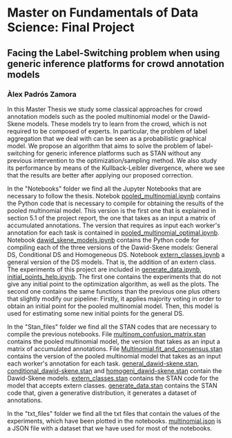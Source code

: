 # Master on Fundamentals of Data Science: Final Project
## Facing the Label-Switching problem when using generic inference platforms for crowd annotation models

### Àlex Padrós Zamora

In this Master Thesis we study some classical approaches for crowd annotation models such as the pooled multinomial model or the Dawid-Skene models. These models try to learn from the crowd, which is not required to be composed of experts. In particular, the problem of label aggregation that we deal with can be seen as a probabilistic graphical model. We propose an algorithm that aims to solve the problem of label-switching for generic inference platforms such as STAN without any previous intervention to the optimization/sampling method. We also study its performance by means of the Kullback-Leibler divergence, where we see that the results are better after applying our proposed correction.

In the "Notebooks" folder we find all the Jupyter Notebooks that are necessary to follow the thesis. Notebok [pooled_multinomial.ipynb](https://github.com/apadros01/TFM-CrowdLearning/blob/main/Notebooks/pooled_multinomial.ipynb) contains the Python code that is necessary to compile for obtaining the results of the pooled multinomial model. This version is the first one that is explained in section 5.1 of the project report, the one that takes as an input a matrix of accumulated annotations. The version that requires as input each worker's annotation for each task is contained in [pooled_multinomial_optimal.ipynb](https://github.com/apadros01/TFM-CrowdLearning/blob/main/Notebooks/pooled_multinomial_optimal.ipynb). Notebook [dawid_skene_models.ipynb](https://github.com/apadros01/TFM-CrowdLearning/blob/main/Notebooks/dawid_skene_models.ipynb) contains the Python code for compiling each of the three versions of the Dawid-Skene models: General DS, Conditional DS and Homogeneous DS. Notebook [extern_classes.ipynb](https://github.com/apadros01/TFM-CrowdLearning/blob/main/Notebooks/extern_classes.ipynb) a general version of the DS models. That is, the addition of an extern class. The experiments of this project are included in [generate_data.ipynb](https://github.com/apadros01/TFM-CrowdLearning/blob/main/Notebooks/generate_data.ipynb), [initial_points_help.ipynb](https://github.com/apadros01/TFM-CrowdLearning/blob/main/Notebooks/initial_points_help.ipynb).
The first one contains the experiments that do not give any initial point to the optimization algorithm, as well as the plots. The second one contains the same functions than the previous one plus others that slightly modify our pipeline: Firstly, it applies majority voting in order to obtain an initial point for the pooled multinomial model. Then, this model is used for estimating some new initial points for the general DS.

In the "Stan_files" folder we find all the STAN codes that are necessary to compile the previous notebooks. File [multinom_confusion_matrix.stan](https://github.com/apadros01/TFM-CrowdLearning/blob/main/Stan_Files/multinom_confusion_matrix.stan) contains the pooled multinomial model, the version that takes as an input a matrix of accumulated annotations. File [Multinomial.fit_and_consensus.stan](https://github.com/apadros01/TFM-CrowdLearning/blob/main/Stan_Files/Multinomial.fit_and_consensus.stan) contains the version of the pooled multinomial model that takes as an input each worker's annotation for each task. [general_dawid-skene.stan](https://github.com/apadros01/TFM-CrowdLearning/blob/main/Stan_Files/general_dawid-skene.stan), [conditional_dawid-skene.stan](https://github.com/apadros01/TFM-CrowdLearning/blob/main/Stan_Files/conditional_dawid-skene.stan) and [homogeni_dawid-skene.stan](https://github.com/apadros01/TFM-CrowdLearning/blob/main/Stan_Files/homogeni_dawid-skene.stan) contain the Dawid-Skene models. [extern_classes.stan](https://github.com/apadros01/TFM-CrowdLearning/blob/main/Stan_Files/extern_classes.stan) contains the STAN code for the model that accepts extern classes. [generate_data.stan](https://github.com/apadros01/TFM-CrowdLearning/blob/main/Stan_Files/generate_data.stan) contains the STAN code that, given a generative distribution, it generates a dataset of annotations. 

In the "txt_files" folder we find all the txt files that contain the values of the experiments, which have been plotted in the notebooks. [multinomial.json](https://github.com/apadros01/TFM-CrowdLearning/blob/main/multinomial.json) is a JSON file with a dataset that we have used for most of the notebooks.
